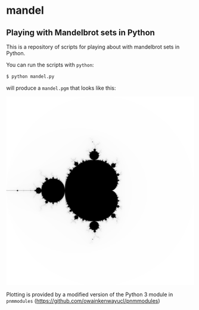 # mandel
## Playing with Mandelbrot sets in Python

This is a repository of scripts for playing about with mandelbrot sets in Python.

You can run the scripts with `python`:

```bash
$ python mandel.py
```

will produce a `mandel.pgm` that looks like this:

![exmample plot](example.png)

Plotting is provided by a modified version of the Python 3 module in `pnmmodules` (https://github.com/owainkenwayucl/pnmmodules)
